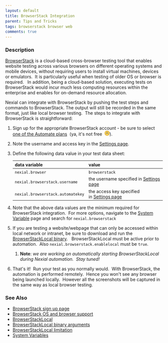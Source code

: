 ```yaml
---
layout: default
title: BrowserStack Integration
parent: Tips and Tricks
tags: browserstack browser web
comments: true
---
```



### Description
<a href="https://www.browserstack.com/" class="external-link" target="_nexial_link">BrowserStack</a> is a cloud-based cross-browser testing tool that enables website 
testing across various browsers on different operating systems and mobile devices, without requiring users to install 
virtual machines, devices or emulators.  It is particularly useful when testing of older OS or browser is required.  
In addition, being a cloud-based solution, executing tests on BrowserStack would incur much less computing resources 
within the enterprise and enables for on-demand resource allocation.

Nexial can integrate with BrowserStack by pushing the test steps and commands to BrowserStack. The output will still 
be recorded in the same format, just like local browser testing.  The steps to integrate with BrowserStack is 
straightforward:

1. Sign up for the appropriate BrowserStack account - be sure to select 
   <a href="https://www.browserstack.com/accounts/subscriptions" class="external-link" target="_nexial_link">one of the Automate plans</a> 
   (ya, it's not free  ![(sad)](../image/sad.png)).

2. Note the username and access key in the <a href="https://www.browserstack.com/accounts/settings" class="external-link" target="_nexial_link">Settings page</a>.

3. Define the following data value in your test data sheet:

   | data variable                     | value          |
   |-----------------------------------|----------------|
   | `nexial.browser`                  | `browserstack` |
   | `nexial.browserstack.username`    | the username specified in <a href="https://www.browserstack.com/accounts/settings" class="external-link" target="_nexial_link">Settings page</a> |
   | `nexial.browserstack.automatekey` | the access key specified in <a href="https://www.browserstack.com/accounts/settings" class="external-link" target="_nexial_link">Settings page</a> |
    
4. Note that the above data values are the minimum required for BrowserStack integration.  For more options, navigate 
   to the [System Variable](../systemvars/) page and search for `nexial.browserstack`

5. If you are testing a website/webpage that can only be accessed within local network or intranet, be sure to 
   download and run the 
   <a href="https://www.browserstack.com/local-testing#command-line" class="external-link" target="_nexial_link">BrowserStackLocal binary</a>.  
   BrowserStackLocal must be active prior to automation.  Also `nexial.browserstack.enablelocal` must be `true`.
   1. **Note**: *we are working on automatically starting BrowserStackLocal during Nexial automation.  Stay tuned!*

6. That's it!  Run your test as you normally would.  With BrowserStack, the automation is performed remotely.  Hence 
   you won't see any browser being launched locally.  However all the screenshots will be captured in the same way as 
   local browser testing.


### See Also
- <a href="https://www.browserstack.com/accounts/subscriptions" class="external-link" target="_nexial_link">BrowserStack sign up page</a>
- <a href="https://www.browserstack.com/list-of-browsers-and-platforms?product=automate" class="external-link" target="_nexial_link">BrowserStack OS and browser support</a>
- <a href="https://www.browserstack.com/local-testing#command-line" class="external-link" target="_nexial_link">BrowserStackLocal</a>
- <a href="https://www.browserstack.com/local-testing#modifiers" class="external-link" target="_nexial_link">BrowserStackLocal binary arguments</a>
- <a href="https://www.browserstack.com/local-testing#supported" class="external-link" target="_nexial_link">BrowserStackLocal limitation</a>
- [System Variables](../systemvars)
